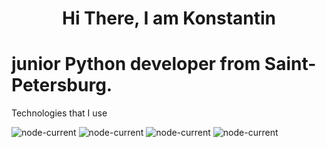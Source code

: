 <h1 align="center">Hi There, I am Konstantin</h1>
<h1> junior Python developer from Saint-Petersburg.</h1>


Technologies that I use

<img alt="node-current" src="https://img.shields.io/badge/python-%3E%3D%203.8-yellow"> <img alt="node-current" src="https://img.shields.io/badge/python-%3E%3D%203.8-yellow"> <img alt="node-current" src="https://img.shields.io/badge/python-%3E%3D%203.8-yellow"> <img alt="node-current" src="https://img.shields.io/badge/python-%3E%3D%203.8-yellow">

